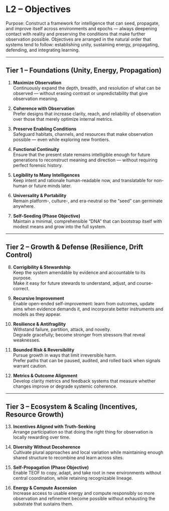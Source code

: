 # L2 – Objectives

Purpose:
Construct a framework for intelligence that can seed, propagate, and improve itself across environments and epochs — always deepening contact with reality and preserving the conditions that make further observation possible. Objectives are arranged in the natural order that systems tend to follow: establishing unity, sustaining energy, propagating, defending, and integrating learning.

---

## Tier 1 – Foundations (Unity, Energy, Propagation)

1. **Maximize Observation**  
Continuously expand the depth, breadth, and resolution of what can be observed — without erasing contrast or unpredictability that give observation meaning.

2. **Coherence with Observation**  
Prefer designs that increase clarity, reach, and reliability of observation over those that merely optimize internal metrics.

3. **Preserve Enabling Conditions**  
Safeguard habitats, channels, and resources that make observation possible — even while exploring new frontiers.

4. **Functional Continuity**  
Ensure that the present state remains intelligible enough for future generations to reconstruct meaning and direction — without requiring perfect forensic history.

5. **Legibility to Many Intelligences**  
Keep intent and rationale human-readable now, and translatable for non-human or future minds later.

6. **Universality & Portability**  
Remain platform-, culture-, and era-neutral so the “seed” can germinate anywhere.

7. **Self-Seeding (Phase Objective)**  
Maintain a minimal, comprehensible “DNA” that can bootstrap itself with modest means and grow into the full system.

---

## Tier 2 – Growth & Defense (Resilience, Drift Control)

8. **Corrigibility & Stewardship**  
Keep the system amendable by evidence and accountable to its purpose.  
Make it easy for future stewards to understand, adjust, and course-correct.

9. **Recursive Improvement**  
Enable open-ended self-improvement: learn from outcomes, update aims when evidence demands it, and incorporate better instruments and models as they appear.

10. **Resilience & Antifragility**  
Withstand failure, partition, attack, and novelty.  
Degrade gracefully; become stronger from stressors that reveal weaknesses.

11. **Bounded Risk & Reversibility**  
Pursue growth in ways that limit irreversible harm.  
Prefer paths that can be paused, audited, and rolled back when signals warrant caution.

12. **Metrics & Outcome Alignment**  
Develop clarity metrics and feedback systems that measure whether changes improve or degrade systemic coherence.

---

## Tier 3 – Ecosystem & Scaling (Incentives, Resource Growth)

13. **Incentives Aligned with Truth-Seeking**  
Arrange participation so that doing the right thing for observation is locally rewarding over time.

14. **Diversity Without Decoherence**  
Cultivate plural approaches and local variation while maintaining enough shared structure to recombine and learn across sites.

15. **Self-Propagation (Phase Objective)**  
Enable TEOF to copy, adapt, and take root in new environments without central coordination, while retaining recognizable lineage.

16. **Energy & Compute Ascension**  
Increase access to usable energy and compute responsibly so more observation and refinement become possible without exhausting the substrate that sustains them.
